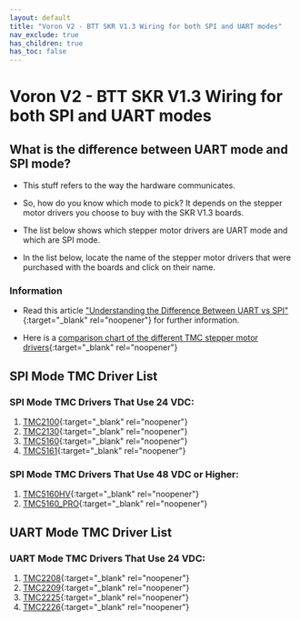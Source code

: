 ```yaml
---
layout: default
title: "Voron V2 - BTT SKR V1.3 Wiring for both SPI and UART modes"
nav_exclude: true
has_children: true
has_toc: false
---
```


# Voron V2 - BTT SKR V1.3 Wiring for both SPI and UART modes

## What is the difference between UART mode and SPI mode?

* This stuff refers to the way the hardware communicates.

* So, how do you know which mode to pick? It depends on the stepper motor drivers you choose to buy with the SKR V1.3 boards.

* The list below shows which stepper motor drivers are UART mode and which are SPI mode.

* In the list below, locate the name of the stepper motor drivers that were purchased with the boards and click on their name.

### Information

* Read this article ["Understanding the Difference Between UART vs SPI" ](./images/What_is_the_Difference_Between_SPI_vs_UART.pdf#toolbar=1&page=1){:target="_blank" rel="noopener"} for further information.

* Here is a [comparison chart of the different TMC stepper motor drivers](https://learn.watterott.com/silentstepstick/comparison/){:target="_blank" rel="noopener"}


## SPI Mode TMC Driver List

### SPI Mode TMC Drivers That Use 24 VDC:

1.  [TMC2100](./v2_skr13_spi_wiring#voron-v2---skr-v13-tmc2100-tmc2130-tmc5160-tmc5161-tmc5160hv-tmc5160pro){:target="_blank" rel="noopener"}
2.  [TMC2130](./v2_skr13_spi_wiring#voron-v2---skr-v13-tmc2100-tmc2130-tmc5160-tmc5161-tmc5160hv-tmc5160pro){:target="_blank" rel="noopener"}
3.  [TMC5160](./v2_skr13_spi_wiring#voron-v2---skr-v13-tmc2100-tmc2130-tmc5160-tmc5161-tmc5160hv-tmc5160pro){:target="_blank" rel="noopener"}
4.  [TMC5161](./v2_skr13_spi_wiring#voron-v2---skr-v13-tmc2100-tmc2130-tmc5160-tmc5161-tmc5160hv-tmc5160pro){:target="_blank" rel="noopener"}

### SPI Mode TMC Drivers That Use 48 VDC or Higher:

1. [TMC5160HV](./v2_skr13_spi_wiring#voron-v2---skr-v13-tmc2100-tmc2130-tmc5160-tmc5161-tmc5160hv-tmc5160pro){:target="_blank" rel="noopener"}
2. [TMC5160_PRO](./v2_skr13_spi_wiring#voron-v2---skr-v13-tmc2100-tmc2130-tmc5160-tmc5161-tmc5160hv-tmc5160pro){:target="_blank" rel="noopener"}


## UART Mode TMC Driver List

### UART Mode TMC Drivers That Use 24 VDC:

1.  [TMC2208](../../../build/electrical/v2_skr13_uart_wiring#voron-v2---skr-v13-tmc2208-tmc2209-tmc2225-or-tmc2226-wiring-diagram){:target="_blank" rel="noopener"}
2.  [TMC2209](../../../build/electrical/v2_skr13_uart_wiring#voron-v2---skr-v13-tmc2208-tmc2209-tmc2225-or-tmc2226-wiring-diagram){:target="_blank" rel="noopener"}
3.  [TMC2225](../../../build/electrical/v2_skr13_uart_wiring#voron-v2---skr-v13-tmc2208-tmc2209-tmc2225-or-tmc2226-wiring-diagram){:target="_blank" rel="noopener"}
4.  [TMC2226](../../../build/electrical/v2_skr13_uart_wiring#voron-v2---skr-v13-tmc2208-tmc2209-tmc2225-or-tmc2226-wiring-diagram){:target="_blank" rel="noopener"}
